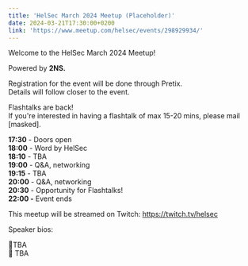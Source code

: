 ```yaml
---
title: 'HelSec March 2024 Meetup (Placeholder)'
date: 2024-03-21T17:30:00+0200
link: 'https://www.meetup.com/helsec/events/298929934/'
---
```


Welcome to the HelSec March 2024 Meetup!

 Powered by **2NS.**

 Registration for the event will be done through Pretix.  
Details will follow closer to the event.

 Flashtalks are back!  
If you're interested in having a flashtalk of max 15-20 mins, please mail [masked].

 **17:30** \- Doors open  
**18:00** \- Word by HelSec  
**18:10** \- TBA  
**19:00** \- Q&A\, networking  
**19:15** \- TBA  
**20:00** \- Q&A\, networking  
**20:30** \- Opportunity for Flashtalks\!  
**22:00 -** Event ends

 This meetup will be streamed on Twitch: <https://twitch.tv/helsec>

 Speaker bios:

 🔷TBA  
🔷 TBA

 